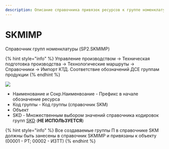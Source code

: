 ```yaml
---
description: Описание справочника привязок ресурсов к группе номенклатуры
---
```


# SKMIMP

Справочник групп номенклатуры (SP2.SKMIMP)

{% hint style="info" %}
Управление производством → Техническая подготовка производства → Технологические маршруты → Справочники → Импорт КТД. Соответствие обозначений ДСЕ группам продукции
{% endhint %}

![](<../../.gitbook/assets/2 (37)>)

* Наименование и Сокр.Наименвоание - Префикс в начале обозначение ресурса
* Код группы - Код группы (справочник SKM)
* Объект
* SKD - Множественным выбором значений справочника кодировок групп [SKD](skd.md) (**НЕ ИСПОЛЬЗУЕТСЯ**)

{% hint style="info" %}
Все создаваемые группы П в справочнике SKM должны быть занесены в справочник SKMIMP и привязаны к объекту (00001 - РТ; 00002 - ИЗТТ)
{% endhint %}
